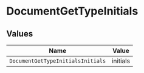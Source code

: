 # DocumentGetTypeInitials


## Values

| Name                              | Value                             |
| --------------------------------- | --------------------------------- |
| `DocumentGetTypeInitialsInitials` | initials                          |